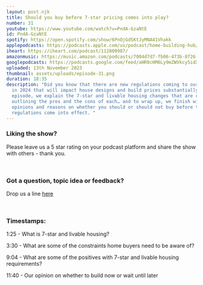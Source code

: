 ```yaml
---
layout: post.njk
title: Should you buy before 7-star pricing comes into play?
number: 31
youtube: https://www.youtube.com/watch?v=PndA-GzaNtE
id: PndA-GzaNtE
spotify: https://open.spotify.com/show/6PnOjGdSKtJyMNA41Vhakk
applepodcasts: https://podcasts.apple.com/us/podcast/home-building-hub/id1681936589
iheart: https://iheart.com/podcast/112809987/
amazonmusic: https://music.amazon.com/podcasts/7004d7d7-fb06-473b-8f26-8ce9992cac11
googlepodcasts: https://podcasts.google.com/feed/aHR0cHM6Ly9mZWVkcy5idXp6c3Byb3V0LmNvbS8yMTM5MTU1LnJzcw==
uploaded: 13th November 2023
thumbnail: assets/uploads/episode-31.png
duration: 18:35
description: "Did you know that there are new regulations coming to our industry
  in 2024 that will impact house designs and build prices substantially? In this
  episode, we explain the 7-star and livable housing changes that are coming,
  outlining the pros and the cons of each… and to wrap up, we finish with our
  opinions and reasons on whether you should or should not buy before these
  regulations come into effect. "
---
```

### Liking the show?

Please leave us a 5 star rating on your podcast platform and share the show with others - thank you.

<br>

### Got a question, topic idea or feedback?

Drop us a line <a href="/contact" id="contact-us" target="_blank">here</a>

<br>

### Timestamps:

1:25 - What is 7-star and livable housing? 

3:30 - What are some of the constraints home buyers need to be aware of?

9:04 - What are some of the positives with 7-star and livable housing requirements? 

11:40 - Our opinion on whether to build now or wait until later